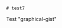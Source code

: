                                                                                                                                                                                                                                                # test7
Test "graphical-gist"